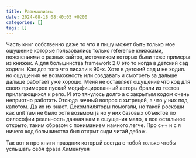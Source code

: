 ```yaml
---
title: Размышлизмы
date: 2024-08-18 08:40:05 +0200
categories: []
tags: []
---
```

Часть книг собственно даже то что я пишу
может быть только мое ощущение которые пользовались только reference книжками, пояснениями с разных  сайтов, источником которых были теже примеры из книжек.
А для большинства framework 2.0 это то когда в детский сад ходили. Как для того что писали в 90-x. Хотя в детский сад и не ходил. 
но ощущения не возможность или создавать и смотреть за 
дальше дальше работает уже хорошо.
Меня не оставляет ощущение что код для своих примеров пускай модифицированный авторы брали из тестов прилагающихся к репо.
И это тянулось долго а с закрытым кодом очень неприятно работать
Отсюда вечный вопрос с хитрецой, а что у них под капотом. Да их их знает.
Декомпиляторы помогали, но такой роскоши как unit там не было
хотя возьмом js но у них базовых объектов по философии реальность данная нам в ощущения мало, а все остальное открыто, таким образом с пониманием намного легче.
Про с++ и с я ничего код большинства был открыт сиди читай дебаж. 

Так вот я про книги праздник который всегда с тобой только чтобы услышать себя фраза Хименгуея